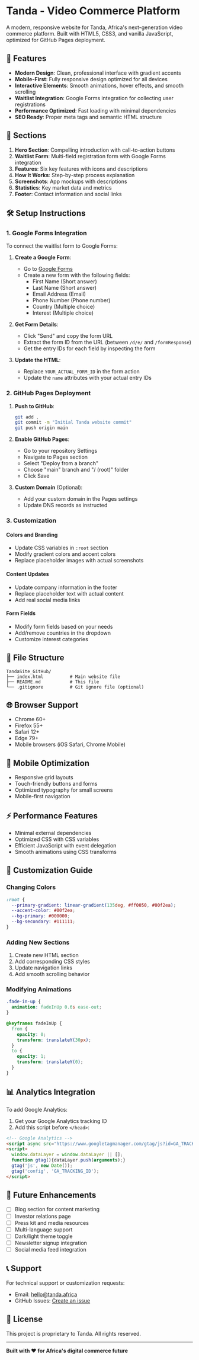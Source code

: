 # Tanda - Video Commerce Platform

A modern, responsive website for Tanda, Africa's next-generation video commerce platform. Built with HTML5, CSS3, and vanilla JavaScript, optimized for GitHub Pages deployment.

## 🚀 Features

- **Modern Design**: Clean, professional interface with gradient accents
- **Mobile-First**: Fully responsive design optimized for all devices
- **Interactive Elements**: Smooth animations, hover effects, and smooth scrolling
- **Waitlist Integration**: Google Forms integration for collecting user registrations
- **Performance Optimized**: Fast loading with minimal dependencies
- **SEO Ready**: Proper meta tags and semantic HTML structure

## 📱 Sections

1. **Hero Section**: Compelling introduction with call-to-action buttons
2. **Waitlist Form**: Multi-field registration form with Google Forms integration
3. **Features**: Six key features with icons and descriptions
4. **How It Works**: Step-by-step process explanation
5. **Screenshots**: App mockups with descriptions
6. **Statistics**: Key market data and metrics
7. **Footer**: Contact information and social links

## 🛠️ Setup Instructions

### 1. Google Forms Integration

To connect the waitlist form to Google Forms:

1. **Create a Google Form**:
   - Go to [Google Forms](https://forms.google.com)
   - Create a new form with the following fields:
     - First Name (Short answer)
     - Last Name (Short answer)
     - Email Address (Email)
     - Phone Number (Phone number)
     - Country (Multiple choice)
     - Interest (Multiple choice)

2. **Get Form Details**:
   - Click "Send" and copy the form URL
   - Extract the form ID from the URL (between `/d/e/` and `/formResponse`)
   - Get the entry IDs for each field by inspecting the form

3. **Update the HTML**:
   - Replace `YOUR_ACTUAL_FORM_ID` in the form action
   - Update the `name` attributes with your actual entry IDs

### 2. GitHub Pages Deployment

1. **Push to GitHub**:
   ```bash
   git add .
   git commit -m "Initial Tanda website commit"
   git push origin main
   ```

2. **Enable GitHub Pages**:
   - Go to your repository Settings
   - Navigate to Pages section
   - Select "Deploy from a branch"
   - Choose "main" branch and "/ (root)" folder
   - Click Save

3. **Custom Domain** (Optional):
   - Add your custom domain in the Pages settings
   - Update DNS records as instructed

### 3. Customization

#### Colors and Branding
- Update CSS variables in `:root` section
- Modify gradient colors and accent colors
- Replace placeholder images with actual screenshots

#### Content Updates
- Update company information in the footer
- Replace placeholder text with actual content
- Add real social media links

#### Form Fields
- Modify form fields based on your needs
- Add/remove countries in the dropdown
- Customize interest categories

## 📁 File Structure

```
TandaSite_GitHub/
├── index.html          # Main website file
├── README.md           # This file
└── .gitignore          # Git ignore file (optional)
```

## 🌐 Browser Support

- Chrome 60+
- Firefox 55+
- Safari 12+
- Edge 79+
- Mobile browsers (iOS Safari, Chrome Mobile)

## 📱 Mobile Optimization

- Responsive grid layouts
- Touch-friendly buttons and forms
- Optimized typography for small screens
- Mobile-first navigation

## ⚡ Performance Features

- Minimal external dependencies
- Optimized CSS with CSS variables
- Efficient JavaScript with event delegation
- Smooth animations using CSS transforms

## 🔧 Customization Guide

### Changing Colors
```css
:root {
  --primary-gradient: linear-gradient(135deg, #ff0050, #00f2ea);
  --accent-color: #00f2ea;
  --bg-primary: #000000;
  --bg-secondary: #111111;
}
```

### Adding New Sections
1. Create new HTML section
2. Add corresponding CSS styles
3. Update navigation links
4. Add smooth scrolling behavior

### Modifying Animations
```css
.fade-in-up {
  animation: fadeInUp 0.6s ease-out;
}

@keyframes fadeInUp {
  from {
    opacity: 0;
    transform: translateY(30px);
  }
  to {
    opacity: 1;
    transform: translateY(0);
  }
}
```

## 📊 Analytics Integration

To add Google Analytics:

1. Get your Google Analytics tracking ID
2. Add this script before `</head>`:
```html
<!-- Google Analytics -->
<script async src="https://www.googletagmanager.com/gtag/js?id=GA_TRACKING_ID"></script>
<script>
  window.dataLayer = window.dataLayer || [];
  function gtag(){dataLayer.push(arguments);}
  gtag('js', new Date());
  gtag('config', 'GA_TRACKING_ID');
</script>
```

## 🚀 Future Enhancements

- [ ] Blog section for content marketing
- [ ] Investor relations page
- [ ] Press kit and media resources
- [ ] Multi-language support
- [ ] Dark/light theme toggle
- [ ] Newsletter signup integration
- [ ] Social media feed integration

## 📞 Support

For technical support or customization requests:
- Email: hello@tanda.africa
- GitHub Issues: [Create an issue](https://github.com/yourusername/TandaSite_GitHub/issues)

## 📄 License

This project is proprietary to Tanda. All rights reserved.

---

**Built with ❤️ for Africa's digital commerce future**
